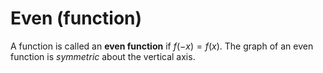 # Even (function)

A function is called an **even function** if $f(-x) = f(x)$.
The graph of an even function is _symmetric_ about the vertical axis.
